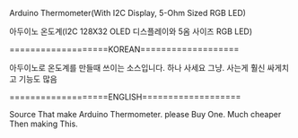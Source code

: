 Arduino Thermometer(With I2C Display, 5-Ohm Sized RGB LED)

아두이노 온도계(I2C 128X32 OLED 디스플레이와 5옴 사이즈 RGB LED)

===================KOREAN===================

아두이노로 온도계를 만들때 쓰이는 소스입니다.
하나 사세요 그냥.
사는게 훨신 싸게치고 기능도 많음

===================ENGLISH===================

Source That make Arduino Thermometer.
please Buy One.
Much cheaper Then making This.
